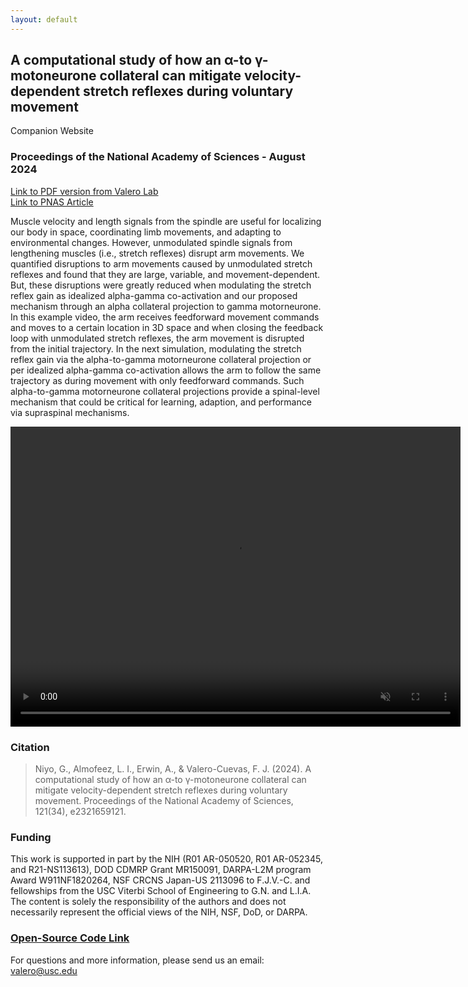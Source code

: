 ```yaml
---
layout: default
---
```


## A computational study of how an α-to γ-motoneurone collateral can mitigate velocity-dependent stretch reflexes during voluntary movement

Companion Website

### Proceedings of the National Academy of Sciences - August 2024

<a href="../Papers/2024_niyo_pnas_computational.pdf" target="_blank">Link to PDF version from Valero Lab</a>
<br>
<a href="https://www.pnas.org/doi/abs/10.1073/pnas.2321659121" target="_blank">Link to PNAS Article</a>

Muscle velocity and length signals from the spindle are useful for localizing our body in space, coordinating limb movements, and adapting to environmental changes. However, unmodulated spindle signals from lengthening muscles (i.e., stretch reflexes) disrupt arm movements. We quantified disruptions to arm movements caused by unmodulated stretch reflexes and found that they are large, variable, and movement-dependent. But, these disruptions were greatly reduced when modulating the stretch reflex gain as idealized alpha-gamma co-activation and our proposed mechanism through an alpha collateral projection to gamma motorneurone. In this example video, the arm receives feedforward movement commands and moves to a certain location in 3D space and when closing the feedback loop with unmodulated stretch reflexes, the arm movement is disrupted from the initial trajectory. In the next simulation, modulating the stretch reflex gain via the alpha-to-gamma motorneurone collateral projection or per idealized alpha-gamma co-activation allows the arm to follow the same trajectory as during movement with only feedforward commands. Such alpha-to-gamma motorneurone collateral projections provide a spinal-level mechanism that could be critical for learning, adaption, and performance via supraspinal mechanisms.

<p>
  <video src="video/MacaqueArm_Movement_Case122.mp4" controls height="480px" width="720px" muted>Your browser doesn't support this video.</video>
</p>


### Citation
> Niyo, G., Almofeez, L. I., Erwin, A., & Valero-Cuevas, F. J. (2024). A computational study of how an α-to γ-motoneurone collateral can mitigate velocity-dependent stretch reflexes during voluntary movement. Proceedings of the National Academy of Sciences, 121(34), e2321659121.


### Funding
This work is supported in part by the NIH (R01 AR-050520, R01 AR-052345, and R21-NS113613), DOD CDMRP Grant MR150091, DARPA-L2M program Award W911NF1820264, NSF CRCNS Japan-US 2113096 to F.J.V.-C. and fellowships from the USC Viterbi School of Engineering to G.N. and L.I.A. The content is solely the responsibility of the authors and does not necessarily represent the official views of the NIH, NSF, DoD, or DARPA.

### [Open-Source Code Link](https://doi.org/10.5281/zenodo.10373302)
For questions and more information, please send us an email: [valero@usc.edu](mailto:valero@usc.edu)
